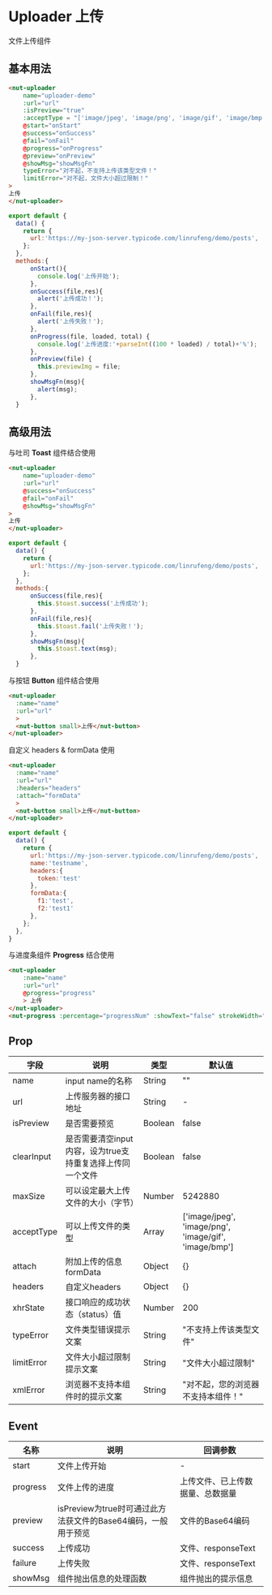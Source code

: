 # Uploader 上传

文件上传组件

## 基本用法

```html
<nut-uploader
    name="uploader-demo"
    :url="url"
    :isPreview="true"
    :acceptType = "['image/jpeg', 'image/png', 'image/gif', 'image/bmp']"
    @start="onStart"
    @success="onSuccess"
    @fail="onFail"
    @progress="onProgress"
    @preview="onPreview"
    @showMsg="showMsgFn"
    typeError="对不起，不支持上传该类型文件！"
    limitError="对不起，文件大小超过限制！"
>
上传
</nut-uploader>   
```

```javascript
export default { 
  data() {
    return {
      url:'https://my-json-server.typicode.com/linrufeng/demo/posts',    
    };
  },
  methods:{
      onStart(){
        console.log('上传开始');
      },
      onSuccess(file,res){
        alert('上传成功！');
      },
      onFail(file,res){
        alert('上传失败！');
      },
      onProgress(file, loaded, total) {
        console.log('上传进度:'+parseInt((100 * loaded) / total)+'%');
      },
      onPreview(file) {
        this.previewImg = file;
      },
      showMsgFn(msg){
        alert(msg);
      },
  }
```

## 高级用法

与吐司 **Toast** 组件结合使用

```html
<nut-uploader
    name="uploader-demo"
    :url="url"
    @success="onSuccess"
    @fail="onFail"
    @showMsg="showMsgFn"
>
上传
</nut-uploader>   
```

```javascript
export default { 
  data() {
    return {
      url:'https://my-json-server.typicode.com/linrufeng/demo/posts',    
    };
  },
  methods:{
      onSuccess(file,res){
        this.$toast.success('上传成功');
      },
      onFail(file,res){
        this.$toast.fail('上传失败！');
      },
      showMsgFn(msg){
        this.$toast.text(msg);
      },
  }

```

与按钮 **Button** 组件结合使用

```html
<nut-uploader
  :name="name"
  :url="url"    
  >
  <nut-button small>上传</nut-button>
</nut-uploader>   
```

自定义 headers & formData 使用
```html
<nut-uploader
  :name="name"
  :url="url"
  :headers="headers"
  :attach="formData"
  >
  <nut-button small>上传</nut-button>
</nut-uploader>   
```
```javascript
export default { 
  data() {
    return {
      url:'https://my-json-server.typicode.com/linrufeng/demo/posts', 
      name:'testname',
      headers:{
        token:'test'
      },
      formData:{
        f1:'test',
        f2:'test1'
      },
    };
  },
}
```

与进度条组件 **Progress** 结合使用

```html
<nut-uploader
    :name="name"
    :url="url"
    @progress="progress"    
    > 上传
</nut-uploader>  
<nut-progress :percentage="progressNum" :showText="false" strokeWidth="24"/>
```

## Prop

| 字段 | 说明 | 类型 | 默认值
|----- | ----- | ----- | ----- 
| name | input name的名称 | String | ""
| url | 上传服务器的接口地址 | String | -
| isPreview | 是否需要预览 | Boolean | false
| clearInput | 是否需要清空input内容，设为true支持重复选择上传同一个文件 | Boolean | false
| maxSize | 可以设定最大上传文件的大小（字节） | Number | 5242880
| acceptType | 可以上传文件的类型 | Array | ['image/jpeg', 'image/png', 'image/gif', 'image/bmp']
| attach | 附加上传的信息formData | Object | {}
| headers | 自定义headers | Object | {}
| xhrState | 接口响应的成功状态（status）值 | Number | 200
| typeError | 文件类型错误提示文案 | String | "不支持上传该类型文件"
| limitError | 文件大小超过限制提示文案 | String | "文件大小超过限制"
| xmlError | 浏览器不支持本组件时的提示文案 | String | "对不起，您的浏览器不支持本组件！"

## Event

| 名称 | 说明 | 回调参数 
|----- | ----- | ----- 
| start | 文件上传开始 | -
| progress | 文件上传的进度 | 上传文件、已上传数据量、总数据量
| preview | isPreview为true时可通过此方法获文件的Base64编码，一般用于预览 | 文件的Base64编码
| success | 上传成功 | 文件、responseText
| failure | 上传失败 | 文件、responseText
| showMsg | 组件抛出信息的处理函数 | 组件抛出的提示信息
